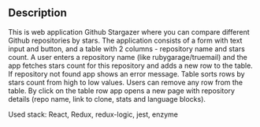 ## Description
This is web application Github Stargazer where you can compare different Github repositories by stars.
The application consists of a form with text input and button, and a table with 2 columns - repository name and stars count.
A user enters a repository name (like rubygarage/truemail) and the app fetches stars count for this repository and adds a new row to the table. If repository not found app shows an error message.
Table sorts rows by stars count from high to low values.
Users can remove any row from the table.
By click on the table row app opens a new page with repository details (repo name, link to clone, stats and language blocks).

Used stack: React, Redux, redux-logic, jest, enzyme
